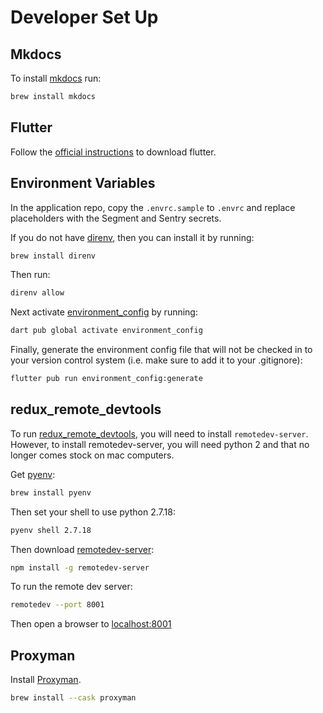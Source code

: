 # Developer Set Up

## Mkdocs

To install [mkdocs](https://www.mkdocs.org/) run:

```sh
brew install mkdocs
```

## Flutter

Follow the [official instructions](https://docs.flutter.dev/get-started/install/macos) to download flutter.

## Environment Variables

In the application repo, copy the `.envrc.sample` to `.envrc` and replace placeholders with the Segment and Sentry secrets.

If you do not have [direnv](https://direnv.net/), then you can install it by running:

```sh
brew install direnv
```

Then run:

```sh
direnv allow
```

Next activate [environment_config](https://pub.dev/packages/environment_config) by running:

```sh
dart pub global activate environment_config
```

Finally, generate the environment config file that will not be checked in to your version control system (i.e. make sure to add it to your .gitignore):

```sh
flutter pub run environment_config:generate 
```

## redux_remote_devtools

To run [redux_remote_devtools](https://pub.dev/packages/redux_remote_devtools), you will need to install `remotedev-server`. However, to install remotedev-server, you will need python 2 and that no longer comes stock on mac computers.

Get [pyenv](https://github.com/pyenv/pyenv):

```sh
brew install pyenv
```

Then set your shell to use python 2.7.18:

```sh
pyenv shell 2.7.18
```

Then download [remotedev-server](https://www.npmjs.com/package/remotedev-server):

```sh
npm install -g remotedev-server
```

To run the remote dev server:

```sh
remotedev --port 8001
```

Then open a browser to <a href="http://localhost:8001" target="_blank">localhost:8001</a>

## Proxyman

Install [Proxyman](https://proxyman.io/).

```sh
brew install --cask proxyman
```
